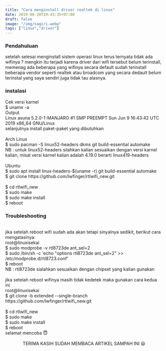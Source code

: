 ```yaml
---
title: "Cara menginstall driver realtek di linux"
date: 2019-06-28T19:43:35+07:00
draft: false
image: "/img/sagiri.webp"
tags: ["linux","driver"]
---
```

<h3>Pendahuluan</h3>
setelah selesai menginstall sistem operasi linux terus ternyata tidak ada wifinya ? mengkin itu terjadi karena driver dari wifi tersebut belum terinstall, memenag ada beberapa yang wifinya secara default sudah terinstall beberapa vendor seperti realtek atau broadcom yang secara dedault belum terinstal yang saya sendiri juga tidak tau alasnya.
<h3>instalasi</h3>
<article class="message is-grey">
<div class="message-header">Cek versi karnel</div>
<div class="message-body">
$ uname -a
</div>
</article>
<article class="message is-grey">
<div class="message-header">Output</div>
<div class="message-body">
Linux asuna 5.2.0-1-MANJARO #1 SMP PREEMPT Sun Jun 9 16:43:42 UTC 2019 x86_64 GNU/Linux
</div>
</article>
selanjutnya install paket-paket yang dibutuhkan
<br/>
<br/>
<article class="message is-grey">
<div class="message-header">Arch Linux</div>
<div class="message-body">
$ sudo pacman -S linux52-headers dkms git build-essential automake
</div>
</article>
NB : untuk linux52-headers silahkan kalian sesuaikan dengan versi karnel kalian, misal versi karnel kalian adalah 4.19.0 berarti linux419-headers
<br/>
<br/>
<article class="message is-grey">
<div class="message-header">Ubuntu</div>
<div class="message-body">
$ sudo apt install linux-headers-$(uname -r) git build-essential automake
<br/>
<div class="break">
$ git clone https://github.com/lwfinger/rtlwifi_new.git
</div>
<br/>
$ cd rtlwifi_new
<br/>
$ sudo make
<br/>
$ sudo make install
<br/>
$ reboot
</div>
</article>
<h3>Troubleshooting</h3>
<br/>
jika setelah reboot wifi sudah ada akan tetapi sinyalnya sedikit, berikut cara mengatasinya:
<br/>
<article class="message is-grey">
<div class="message-header">root@linuxisekai</div>
<div class="message-body">
$ sudo modprobe -v rtl8723de ant_sel=2
<br/>
$ sudo /bin/sh -c 'echo "options rtl8723de ant_sel=2" >> /etc/modprobe.d/rtl8723.conf'
<br/>
$ reboot
</div>
</article>
NB : rtl8723de sialahkan sesuaikan dengan chipset yang kalian gunakan
<br/>
<br/>
jika setelah reboot wifinya masih tidak kedetek maka gunakan cara kedua ini
<article class="message is-grey">
<div class="message-header">root@linuxisekai</div>
<div class="message-body">
<div class="break">
$ git clone -b extended --single-branch https://github.com/lwfinger/rtlwifi_new.git
</div>
<br/>
$ cd rtlwifi_new
<br/>
$ sudo make
<br/>
$ sudo make install
<br/>
$ reboot
</div>
</article>
selamat mencoba 😇
<br/>
<br/>
<center>
 TERIMA KASIH SUDAH MEMBACA ARTIKEL SAMPAH INI 😃
 </center>

